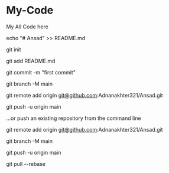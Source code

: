 # My-Code

My All Code here

echo "# Ansad" >> README.md

git init

git add README.md

git commit -m "first commit"

git branch -M main

git remote add origin git@github.com:Adnanakhter321/Ansad.git

git push -u origin main


…or push an existing repository from the command line

git remote add origin git@github.com:Adnanakhter321/Ansad.git

git branch -M main

git push -u origin main


git pull --rebase
